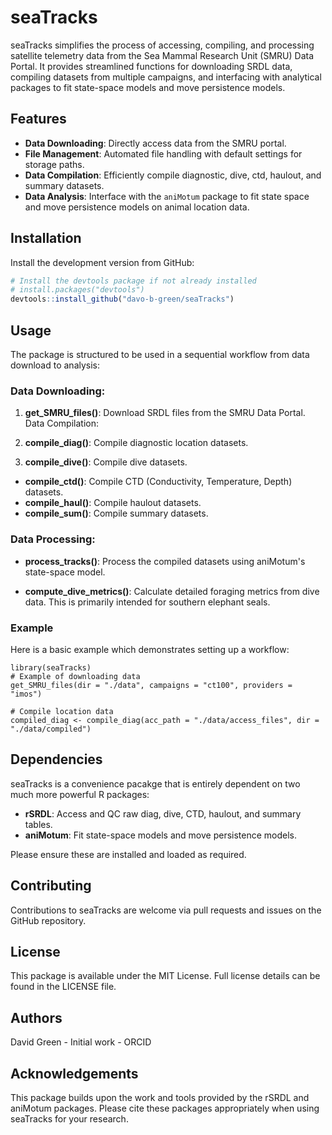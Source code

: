 # seaTracks

seaTracks simplifies the process of accessing, compiling, and processing satellite telemetry data from the Sea Mammal Research Unit (SMRU) Data Portal. It provides streamlined functions for downloading SRDL data, compiling datasets from multiple campaigns, and interfacing with analytical packages to fit state-space models and move persistence models.

## Features
- **Data Downloading**: Directly access data from the SMRU portal.
- **File Management**: Automated file handling with default settings for storage paths.
- **Data Compilation**: Efficiently compile diagnostic, dive, ctd, haulout, and summary datasets.
- **Data Analysis**: Interface with the `aniMotum` package to fit state space and move persistence models on animal location data.

## Installation

Install the development version from GitHub:

```r
# Install the devtools package if not already installed
# install.packages("devtools")
devtools::install_github("davo-b-green/seaTracks")
```
## Usage
The package is structured to be used in a sequential workflow from data download to analysis:

### Data Downloading:

1. **get_SMRU_files()**: Download SRDL files from the SMRU Data Portal.
Data Compilation:

2. **compile_diag()**: Compile diagnostic location datasets.
3. **compile_dive()**: Compile dive datasets.
- **compile_ctd()**: Compile CTD (Conductivity, Temperature, Depth) datasets.
- **compile_haul()**: Compile haulout datasets.
- **compile_sum()**: Compile summary datasets.

### Data Processing:

- **process_tracks()**: Process the compiled datasets using aniMotum's state-space model.
  
- **compute_dive_metrics()**: Calculate detailed foraging metrics from dive data. This is primarily intended for southern elephant seals.

### Example
Here is a basic example which demonstrates setting up a workflow:

```{r}
library(seaTracks)
# Example of downloading data
get_SMRU_files(dir = "./data", campaigns = "ct100", providers = "imos")

# Compile location data
compiled_diag <- compile_diag(acc_path = "./data/access_files", dir = "./data/compiled")
```
## Dependencies
seaTracks is a convenience pacakge that is entirely dependent on two much more powerful R packages:

- **rSRDL**: Access and QC raw diag, dive, CTD, haulout, and summary tables.
- **aniMotum**: Fit state-space models and move persistence models.

Please ensure these are installed and loaded as required.

## Contributing
Contributions to seaTracks are welcome via pull requests and issues on the GitHub repository.

## License
This package is available under the MIT License. Full license details can be found in the LICENSE file.

## Authors
David Green - Initial work - ORCID

## Acknowledgements
This package builds upon the work and tools provided by the rSRDL and aniMotum packages. Please cite these packages appropriately when using seaTracks for your research.

